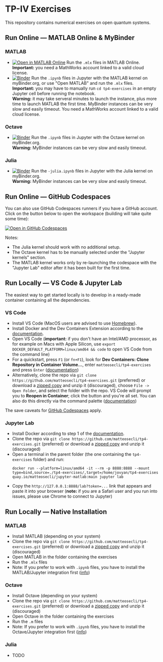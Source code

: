 # TP-IV Exercises

This repository contains numerical exercises on open quantum systems.

## Run Online — MATLAB Online & MyBinder

### MATLAB
- [![Open in MATLAB Online](https://www.mathworks.com/images/responsive/global/open-in-matlab-online.svg)](https://matlab.mathworks.com/open/github/v1?repo=matteosecli/tp4-exercises) Run the `.mlx` files in MATLAB Online.  
**Important:** you need a MathWorks account linked to a valid cloud license.
- [![Binder](https://mybinder.org/badge_logo.svg)](https://mybinder.org/v2/gh/matteosecli/jupyter-matlab/binder?urlpath=git-pull%3Frepo%3Dhttps%253A%252F%252Fgithub.com%252Fmatteosecli%252Ftp4-exercises%26urlpath%3Dlab%252Ftree%252Ftp4-exercises%252F%26branch%3Dmain) Run the `.ipynb` files in Jupyter with the MATLAB kernel on myBinder.org, or use "Open MATLAB" and run the `.mlx` files.  
**Important:** you may have to manually run `cd tp4-exercises` in an empty Jupyter cell before running the notebook.  
**Warning:** it may take serveral minutes to launch the instance, plus more time to launch MATLAB the first time. MyBinder instances can be very slow and easily timeout. You need a MathWorks account linked to a valid cloud license.

### Octave
- [![Binder](https://mybinder.org/badge_logo.svg)](https://mybinder.org/v2/gh/matteosecli/jupyter-matlab/binder?urlpath=git-pull%3Frepo%3Dhttps%253A%252F%252Fgithub.com%252Fmatteosecli%252Ftp4-exercises%26urlpath%3Dlab%252Ftree%252Ftp4-exercises%252F%26branch%3Dmain) Run the `.ipynb` files in Jupyter with the Octave kernel on myBinder.org.  
**Warning:**  MyBinder instances can be very slow and easily timeout.

### Julia
- [![Binder](https://mybinder.org/badge_logo.svg)](https://mybinder.org/v2/gh/matteosecli/jupyter-matlab/binder?urlpath=git-pull%3Frepo%3Dhttps%253A%252F%252Fgithub.com%252Fmatteosecli%252Ftp4-exercises%26urlpath%3Dlab%252Ftree%252Ftp4-exercises%252F%26branch%3Dmain) Run the `-julia.ipynb` files in Jupyter with the Julia kernel on myBinder.org.  
**Warning:**  MyBinder instances can be very slow and easily timeout.

## Run Online — GitHub Codespaces

You can also use GitHub Codespaces runners if you have a GitHub account. Click on the button below to open the workspace (building will take quite some time):

[![Open in GitHub Codespaces](https://github.com/codespaces/badge.svg)](https://codespaces.new/matteosecli/tp4-exercises/tree/main)

Notes:
- The Julia kernel should work with no additional setup.
- The Octave kernel has to be manually selected under the "Jupyter kernels" section.
- The MATLAB kernel works only by re-launching the codespace with the "Jupyter Lab" editor after it has been built for the first time.

## Run Locally — VS Code & Jupyter Lab

The easiest way to get started locally is to develop in a ready-made container containing all the dependencies.

### VS Code
- Install VS Code (MacOS users are advised to use [Homebrew](https://formulae.brew.sh/cask/visual-studio-code)).
- Install Docker and the Dev Containers Extension according to the [documentation](https://code.visualstudio.com/docs/devcontainers/containers#_installation).
- Open VS Code (**important:** if you don't have an Intel/AMD processor, as for example on Macs with Apple Silicon, use `export DOCKER_DEFAULT_PLATFORM=linux/amd64 && code` to open VS Code from the command line)
- For a quickstart, press `F1` (or `fn+F1`), look for **Dev Containers: Clone Repository in Container Volume...**, enter `matteosecli/tp4-exercises` and press `Enter` ([documentation](https://code.visualstudio.com/docs/devcontainers/containers#_quick-start-open-a-git-repository-or-github-pr-in-an-isolated-container-volume))
- Alternatively, clone the repo via `git clone https://github.com/matteosecli/tp4-exercises.git` (preferred) or download a [zipped copy](https://github.com/matteosecli/tp4-exercises/archive/refs/heads/main.zip) and unzip it (discouraged), choose `File -> Open Folder`, and select the folder with the repo. VS Code will prompt you to **Reopen in Container**; click the button and you're all set. You can also do this directly via the command palette ([documentation](https://code.visualstudio.com/docs/devcontainers/containers#_quick-start-open-an-existing-folder-in-a-container))

The save caveats for [GitHub Codespaces](#run-online--github-codespaces) apply.

### Jupyter Lab
- Install Docker according to step 1 of the [documentation](https://code.visualstudio.com/docs/devcontainers/containers#_installation).
- Clone the repo via `git clone https://github.com/matteosecli/tp4-exercises.git` (preferred) or download a [zipped copy](https://github.com/matteosecli/tp4-exercises/archive/refs/heads/main.zip) and unzip it (discouraged)
- Open a terminal in the parent folder (the one containing the `tp4-exercises` folder) and run:  
  ```
  docker run --platform=linux/amd64 -it --rm -p 8888:8888 --mount type=bind,source=./tp4-exercises/,target=/home/jovyan/tp4-exercises quay.io/matteosecli/jupyter-matlab:main jupyter lab
  ```
- Copy the `http://127.0.0.1:8888/lab?token=...` link that appears and paste it into your browser (**note:** if you are a Safari user and you run into issues, please use Chrome to connect to Jupyter)

## Run Locally — Native Installation

### MATLAB
- Install MATLAB (depending on your system)
- Clone the repo via `git clone https://github.com/matteosecli/tp4-exercises.git` (preferred) or download a [zipped copy](https://github.com/matteosecli/tp4-exercises/archive/refs/heads/main.zip) and unzip it (discouraged)
- Open MATLAB in the folder containing the exercises
- Run the `.mlx` files
- Note: If you prefer to work with `.ipynb` files, you have to install the MATLAB/Jupyter integration first ([info](https://www.mathworks.com/products/reference-architectures/jupyter.html))

### Octave
- Install Octave (depending on your system)
- Clone the repo via `git clone https://github.com/matteosecli/tp4-exercises.git` (preferred) or download a [zipped copy](https://github.com/matteosecli/tp4-exercises/archive/refs/heads/main.zip) and unzip it (discouraged)
- Open Octave in the folder containing the exercises
- Run the `.m` files
- Note: If you prefer to work with `.ipynb` files, you have to install the Octave/Jupyter integration first ([info](https://github.com/Calysto/octave_kernel))

### Julia
- TODO
